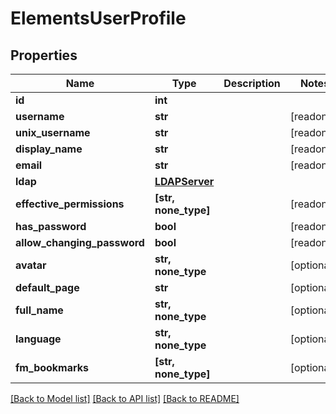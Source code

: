 # ElementsUserProfile


## Properties
Name | Type | Description | Notes
------------ | ------------- | ------------- | -------------
**id** | **int** |  | 
**username** | **str** |  | [readonly] 
**unix_username** | **str** |  | [readonly] 
**display_name** | **str** |  | [readonly] 
**email** | **str** |  | [readonly] 
**ldap** | [**LDAPServer**](LDAPServer.md) |  | 
**effective_permissions** | **[str, none_type]** |  | [readonly] 
**has_password** | **bool** |  | [readonly] 
**allow_changing_password** | **bool** |  | [readonly] 
**avatar** | **str, none_type** |  | [optional] 
**default_page** | **str** |  | [optional] 
**full_name** | **str, none_type** |  | [optional] 
**language** | **str, none_type** |  | [optional] 
**fm_bookmarks** | **[str, none_type]** |  | [optional] 

[[Back to Model list]](../#documentation-for-models) [[Back to API list]](../#documentation-for-api-endpoints) [[Back to README]](../)


